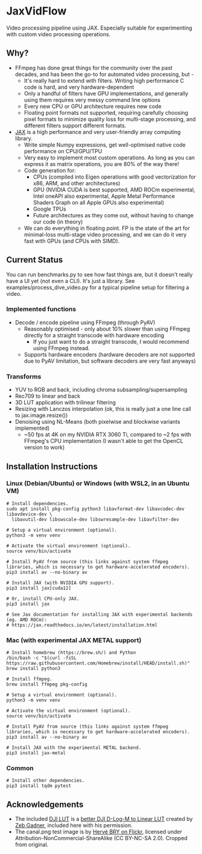 # JaxVidFlow
Video processing pipeline using JAX. Especially suitable for experimenting with custom video processing operations.

## Why?
* FFmpeg has done great things for the community over the past decades, and has been the go-to for automated video processing, but -
  * It's really hard to extend with filters. Writing high performance C code is hard, and very hardware-dependent
  * Only a handful of filters have GPU implementations, and generally using them requires very messy command line options
  * Every new CPU or GPU architecture requires new code
  * Floating point formats not supported, requiring carefully choosing pixel formats to minimize quality loss for multi-stage processing, and different filters support different formats.
* [JAX](https://jax.readthedocs.io/en/latest/index.html) is a high performance and very user-friendly array computing library.
  * Write simple Numpy expressions, get well-optimised native code performance on CPU/GPU/TPU
  * Very easy to implement most custom operations. As long as you can express it as matrix operations, you are 80% of the way there!
  * Code generation for:
    * CPUs (compiled into Eigen operations with good vectorization for x86, ARM, and other architectures)
    * GPU (NVIDIA CUDA is best supported, AMD ROCm experimental, Intel oneAPI also experimental, Apple Metal Performance Shaders Graph on all Apple GPUs also experimental)
    * Google TPUs
    * Future architectures as they come out, without having to change our code (in theory)
  * We can do everything in floating point. FP is the state of the art for minimal-loss multi-stage video processing, and we can do it very fast with GPUs (and CPUs with SIMD).

## Current Status

You can run benchmarks.py to see how fast things are, but it doesn't really have a UI yet (not even a CLI). It's just a library. See examples/process_dive_video.py for a typical pipeline setup for filtering a video.

### Implemented functions
* Decode / encode pipeline using FFmpeg (through PyAV)
  * Reasonably optimised - only about 10% slower than using FFmpeg directly for a straight transcode with hardware encoding
    * If you just want to do a straight transcode, I would recommend using FFmpeg instead.
  * Supports hardware encoders (hardware decoders are not supported due to PyAV limitation, but software decoders are very fast anyways)

### Transforms
* YUV to RGB and back, including chroma subsampling/supersampling
* Rec709 to linear and back
* 3D LUT application with trilinear filtering
* Resizing with Lanczos interpolation (ok, this is really just a one line call to jax.image.resize())
* Denoising using NL-Means (both pixelwise and blockwise variants implemented)
  * ~50 fps at 4K on my NVIDIA RTX 3060 Ti, compared to ~2 fps with FFmpeg's CPU implementation (I wasn't able to get the OpenCL version to work)

## Installation Instructions
### Linux (Debian/Ubuntu) or Windows (with WSL2, in an Ubuntu VM)
```
# Install dependencies.
sudo apt install pkg-config python3 libavformat-dev libavcodec-dev libavdevice-dev \
  libavutil-dev libswscale-dev libswresample-dev libavfilter-dev

# Setup a virtual environment (optional).
python3 -m venv venv

# Activate the virtual environment (optional).
source venv/bin/activate

# Install PyAV from source (this links against system ffmpeg libraries, which is necessary to get hardware-accelerated encoders).
pip3 install av --no-binary av

# Install JAX (with NVIDIA GPU support).
pip3 install jax[cuda12]

# Or, install CPU-only JAX.
pip3 install jax

# See Jax documentation for installing JAX with experimental backends (eg. AMD ROCm):
# https://jax.readthedocs.io/en/latest/installation.html
```

### Mac (with experimental JAX METAL support)
```
# Install homebrew (https://brew.sh/) and Python
/bin/bash -c "$(curl -fsSL https://raw.githubusercontent.com/Homebrew/install/HEAD/install.sh)"
brew install python3

# Install ffmpeg.
brew install ffmpeg pkg-config

# Setup a virtual environment (optional).
python3 -m venv venv

# Activate the virtual environment (optional).
source venv/bin/activate

# Install PyAV from source (this links against system ffmpeg libraries, which is necessary to get hardware-accelerated encoders).
pip3 install av --no-binary av

# Install JAX with the experimental METAL backend.
pip3 install jax-metal
```

### Common
```
# Install other dependencies.
pip3 install tqdm pytest
```

## Acknowledgements
* The included [DJI LUT](https://github.com/matthewlai/JaxVidFlow/blob/main/luts/D_LOG_M_to_Rec_709_LUT_ZG_Rev1.cube) is a [better DJI D-Log-M to Linear LUT](https://www.zebgardner.com/photo-and-video-editing/dji-d-log-m-colorgrading) created by [Zeb Gadner](https://www.zebgardner.com/), included here with his permission.
* The canal.png test image is by [Hervé BRY on Flickr](https://www.flickr.com/photos/setaou/2162752903/), licensed under Attribution-NonCommercial-ShareAlike (CC BY-NC-SA 2.0). Cropped from original.
